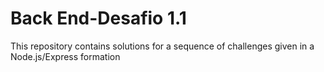# Back End-Desafio 1.1
 This repository contains solutions for a sequence of challenges given in a Node.js/Express formation

